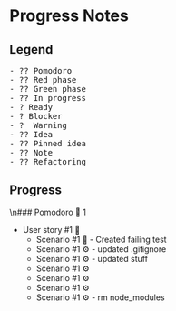 # Progress Notes

## Legend

<pre>
- ?? Pomodoro
- ?? Red phase
- ?? Green phase
- ?? In progress
- ? Ready
- ? Blocker
- ?  Warning
- ?? Idea
- ?? Pinned idea
- ?? Note
- ?? Refactoring
</pre>

## Progress
\n### Pomodoro 🍅 1
- User story #1 🚧
  - Scenario #1 🔴 - Created failing test
  - Scenario #1 ⚙ - updated .gitignore
  - Scenario #1 ⚙ - updated stuff
  - Scenario #1 ⚙
  - Scenario #1 ⚙
  - Scenario #1 ⚙
  - Scenario #1 ⚙ - rm node_modules
